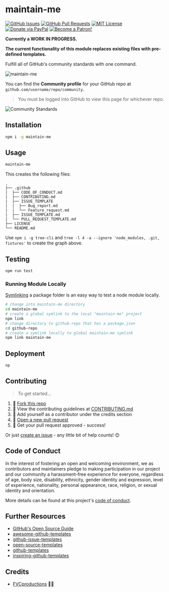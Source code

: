 # maintain-me

[![GitHub Issues](https://img.shields.io/github/issues/fvcproductions/maintain-me.svg?style=flat-square)](https://github.com/fvcproductions/maintain-me/issues) [![GitHub Pull Requests](https://img.shields.io/github/issues-pr/fvcproductions/maintain-me.svg?style=flat-square)](https://github.com/fvcproductions/maintain-me/pulls) [![MIT License](https://img.shields.io/github/license/fvcproductions/maintain-me.svg?style=flat-square)](http://badges.mit-license.org) [![Donate via PayPal](https://img.shields.io/badge/Donate-PayPal-blue.svg?style=flat-square)](http://paypal.me/fvcproductions) [![Become a Patron!](https://img.shields.io/badge/Patreon-Become%20a%20Patron!-orange.svg?style=flat-square)](https://www.patreon.com/fvcproductions)

**Currently a WORK IN PROGRESS.**

**The current functionality of this module replaces existing files with pre-defined templates.**

Fulfill all of GitHub's community standards with one command.

![maintain-me](https://i.imgur.com/twNgmU3.png)

You can find the **Community profile** for your GitHub repo at `github.com/username/repo/community`.

> You must be logged into GitHub to view this page for whichever repo.

![Community Standards](https://i.imgur.com/JxRWP1g.png)

## Installation

```bash
npm i -g maintain-me
```

## Usage

```bash
maintain-me
```

This creates the following files:

```text
.
├── .github
|  ├── CODE_OF_CONDUCT.md
|  ├── CONTRIBUTING.md
|  ├── ISSUE_TEMPLATE
|  |  ├── Bug_report.md
|  |  └── Feature_request.md
|  ├── ISSUE_TEMPLATE.md
|  └── PULL_REQUEST_TEMPLATE.md
├── LICENSE
└── README.md
```

Use `npm i -g tree-cli` and `tree -l 4 -a --ignore 'node_modules, .git, fixtures'` to create the graph above.

## Testing

```bash
npm run test
```

### Running Module Locally

[Symlinking](https://docs.npmjs.com/cli/link) a package folder is an easy way to test a node module locally.

```bash
# change into maintain-me directory
cd maintain-me
# create a global symlink to the local "maintain-me" project
npm link
# change directory to github-repo that has a package.json
cd github-repo
# create a symlink locally to global maintain-me symlink
npm link maintain-me
```

## Deployment

```bash
np
```

## Contributing

> To get started...

1.  🍴 [Fork this repo](https://github.com/fvcproductions/maintain-me#fork-destination-box)
2.  🔨 View the contributing guidelines at [CONTRIBUTING.md](.github/CONTRIBUTING.md)
3.  👥 Add yourself as a contributor under the credits section
4.  🔧 [Open a new pull request](https://github.com/fvcproductions/maintain-me/compare)
5.  🎉 Get your pull request approved - success!

Or just [create an issue](https://github.com/fvcproductions/maintain-me/issues) - any little bit of help counts! 😊

## Code of Conduct

In the interest of fostering an open and welcoming environment, we as contributors and maintainers pledge to making participation in our project and our community a harassment-free experience for everyone, regardless of age, body size, disability, ethnicity, gender identity and expression, level of experience, nationality, personal appearance, race, religion, or sexual identity and orientation.

More details can be found at this project's [code of conduct](.github/CODE_OF_CONDUCT.md).

## Further Resources

* [GitHub's Open Source Guide](https://opensource.guide/)
* [awesome-github-templates](https://github.com/devspace/awesome-github-templates)
* [github-issue-templates](https://github.com/stevemao/github-issue-templates)
* [open-source-templates](https://github.com/TalAter/open-source-templates)
* [github-templates](https://github.com/tylucaskelley/github-templates)
* [inspiring-github-templates](https://github.com/VarCI/inspiring-github-templates)

## Credits

* [FVCproductions](https://github.com/fvcproductions) 🍓🍫
